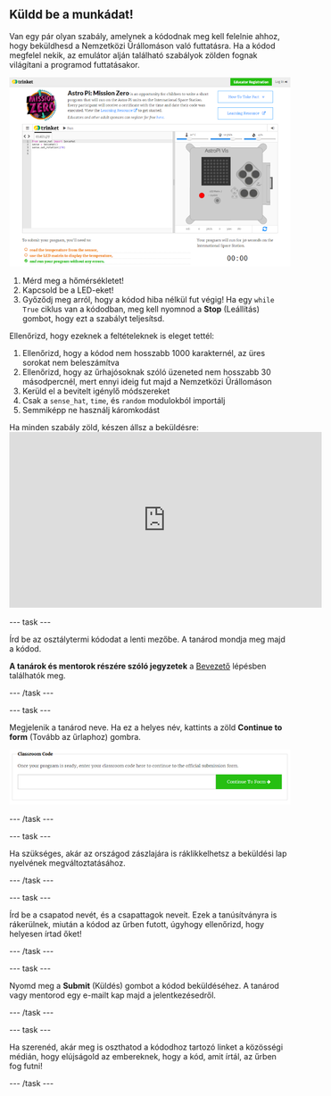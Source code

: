 ## Küldd be a munkádat!

Van egy pár olyan szabály, amelynek a kódodnak meg kell felelnie ahhoz, hogy beküldhesd a Nemzetközi Űrállomáson való futtatásra. Ha a kódod megfelel nekik, az emulátor alján található szabályok zölden fognak világítani a programod futtatásakor.

![Érvényesítés](images/validation.png)

1. Mérd meg a hőmérsékletet!
2. Kapcsold be a LED-eket!
3. Győződj meg arról, hogy a kódod hiba nélkül fut végig! Ha egy `while True` ciklus van a kódodban, meg kell nyomnod a **Stop** (Leállítás) gombot, hogy ezt a szabályt teljesítsd.

Ellenőrizd, hogy ezeknek a feltételeknek is eleget tettél:

1. Ellenőrizd, hogy a kódod nem hosszabb 1000 karakternél, az üres sorokat nem beleszámítva
2. Ellenőrizd, hogy az űrhajósoknak szóló üzeneted nem hosszabb 30 másodpercnél, mert ennyi ideig fut majd a Nemzetközi Űrállomáson
3. Kerüld el a bevitelt igénylő módszereket
4. Csak a `sense_hat`, `time`, és `random` modulokból importálj
5. Semmiképp ne használj káromkodást

Ha minden szabály zöld, készen állsz a beküldésre: <iframe width="560" height="315" src="https://www.youtube.com/embed/5sLlhf3FjdU?rel=0" frameborder="0" allowfullscreen mark="crwd-mark"></iframe> 

--- task ---

Írd be az osztálytermi kódodat a lenti mezőbe. A tanárod mondja meg majd a kódod.

**A tanárok és mentorok részére szóló jegyzetek** a [Bevezető](https://projects.raspberrypi.org/hu-HU/projects/astro-pi-mission-zero/1) lépésben találhatók meg.

--- /task ---

--- task ---

Megjelenik a tanárod neve. Ha ez a helyes név, kattints a zöld **Continue to form** (Tovább az űrlaphoz) gombra.

![Tovább az űrlaphoz](images/continue-to-form.png)

--- /task ---

--- task ---

Ha szükséges, akár az országod zászlajára is ráklikkelhetsz a beküldési lap nyelvének megváltoztatásához.

--- /task ---

--- task ---

Írd be a csapatod nevét, és a csapattagok neveit. Ezek a tanúsítványra is rákerülnek, miután a kódod az űrben futott, úgyhogy ellenőrizd, hogy helyesen írtad őket!

--- /task ---

--- task ---

Nyomd meg a **Submit** (Küldés) gombot a kódod beküldéséhez. A tanárod vagy mentorod egy e-mailt kap majd a jelentkezésedről.

--- /task ---

--- task ---

Ha szerenéd, akár meg is oszthatod a kódodhoz tartozó linket a közösségi médián, hogy elújságold az embereknek, hogy a kód, amit írtál, az űrben fog futni!

--- /task ---
